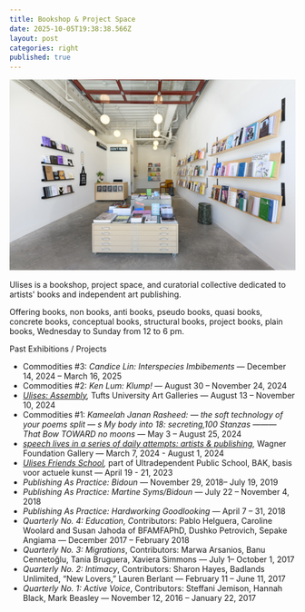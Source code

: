 ```yaml
---
title: Bookshop & Project Space
date: 2025-10-05T19:38:38.566Z
layout: post
categories: right
published: true
---
```

![Ulises Bookshop](/assets/img/2024_ulises_bookshop.jpg)

Ulises is a bookshop, project space, and curatorial collective dedicated to artists' books and independent art publishing. 

Offering books, non books, anti books, pseudo books, quasi books, concrete books, conceptual books, structural books, project books, plain books, Wednesday to Sunday from 12 to 6 pm.

P﻿ast Exhibitions / Projects

* C﻿ommodities #3: *C﻿andice Lin: Interspecies Imbibements* — December 14, 2024 – March 16, 2025
* C﻿ommodities #2: *Ken Lum: Klump!* — August 30 – November 24, 2024
* *[Ulises: Assembly](https://artgalleries.tufts.edu/exhibitions/203-ulises-assembly),* Tufts University Art Galleries — August 13 – November 10, 2024
* C﻿ommodities #1: *Kameelah Janan Rasheed: — the soft technology of your poems split — s My body into 18: secreting,100 Stanzas ——— That Bow TOWARD no moons —* May 3 – August 25, 2024
* *[speech lives in a series of daily attempts: artists & publishing](https://wfound.org/exhibition/speech-lives-in-a-series-of-daily-attempts-artists-publishing/),* Wagner Foundation Gallery — March 7, 2024 - August 1, 2024
* *[Ulises Friends School](https://bakonline.org/en/making+public/program/ulises_friends_school/),* part of Ultradependent Public School, BAK, basis voor actuele kunst — April 19 - 21, 2023
* *Publishing As Practice: Bidoun* — November 29, 2018​–​ July 19, 2019
* *Publishing As Practice: Martine Syms/Bidoun* — July 22 – November 4, 2018
* *​Publishing As Practice: ​Hardworking Goodlooking —* April 7​ –​ 31, 2018
* *​Quarterly No. 4: Education, C*ontributors: Pablo Helguera, Caroline Woolard and Susan Jahoda​ of BFAMFAPhD​, Dushko Petrovich, Sepake Angiama — December 2017 – February 2018
* *Quarterly No. 3​: Migrations*, Contributors: Marwa Arsanios, Banu Cennetoğlu, Tania Bruguera, Xaviera Simmons​ — July 1– October 1, 2017
* *Quarterly No. ​2: Intimacy​*, Contributors: Sharon Hayes​, Badlands Unlimited, “New Lovers,”​ Lauren Berlant​ — February 11 –​ June 11, 2017
* *Quarterly No. ​1: Active Voice*, Contributors: Steffani Jemison​, Hannah Black​, Mark Beasley​ — November 12, 2016​ – January 22, 2017